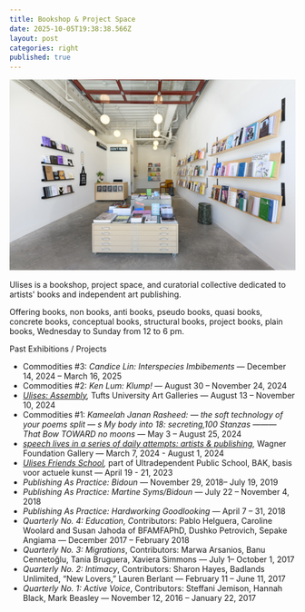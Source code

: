 ```yaml
---
title: Bookshop & Project Space
date: 2025-10-05T19:38:38.566Z
layout: post
categories: right
published: true
---
```

![Ulises Bookshop](/assets/img/2024_ulises_bookshop.jpg)

Ulises is a bookshop, project space, and curatorial collective dedicated to artists' books and independent art publishing. 

Offering books, non books, anti books, pseudo books, quasi books, concrete books, conceptual books, structural books, project books, plain books, Wednesday to Sunday from 12 to 6 pm.

P﻿ast Exhibitions / Projects

* C﻿ommodities #3: *C﻿andice Lin: Interspecies Imbibements* — December 14, 2024 – March 16, 2025
* C﻿ommodities #2: *Ken Lum: Klump!* — August 30 – November 24, 2024
* *[Ulises: Assembly](https://artgalleries.tufts.edu/exhibitions/203-ulises-assembly),* Tufts University Art Galleries — August 13 – November 10, 2024
* C﻿ommodities #1: *Kameelah Janan Rasheed: — the soft technology of your poems split — s My body into 18: secreting,100 Stanzas ——— That Bow TOWARD no moons —* May 3 – August 25, 2024
* *[speech lives in a series of daily attempts: artists & publishing](https://wfound.org/exhibition/speech-lives-in-a-series-of-daily-attempts-artists-publishing/),* Wagner Foundation Gallery — March 7, 2024 - August 1, 2024
* *[Ulises Friends School](https://bakonline.org/en/making+public/program/ulises_friends_school/),* part of Ultradependent Public School, BAK, basis voor actuele kunst — April 19 - 21, 2023
* *Publishing As Practice: Bidoun* — November 29, 2018​–​ July 19, 2019
* *Publishing As Practice: Martine Syms/Bidoun* — July 22 – November 4, 2018
* *​Publishing As Practice: ​Hardworking Goodlooking —* April 7​ –​ 31, 2018
* *​Quarterly No. 4: Education, C*ontributors: Pablo Helguera, Caroline Woolard and Susan Jahoda​ of BFAMFAPhD​, Dushko Petrovich, Sepake Angiama — December 2017 – February 2018
* *Quarterly No. 3​: Migrations*, Contributors: Marwa Arsanios, Banu Cennetoğlu, Tania Bruguera, Xaviera Simmons​ — July 1– October 1, 2017
* *Quarterly No. ​2: Intimacy​*, Contributors: Sharon Hayes​, Badlands Unlimited, “New Lovers,”​ Lauren Berlant​ — February 11 –​ June 11, 2017
* *Quarterly No. ​1: Active Voice*, Contributors: Steffani Jemison​, Hannah Black​, Mark Beasley​ — November 12, 2016​ – January 22, 2017